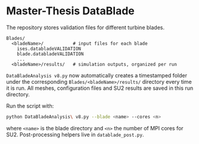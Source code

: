 # Master-Thesis DataBlade

The repository stores validation files for different turbine blades.

```
Blades/
  <bladeName>/           # input files for each blade
    ises.databladeVALIDATION
    blade.databladeVALIDATION
    ...
  <bladeName>/results/   # simulation outputs, organized per run
```

`DataBladeAnalysis v8.py` now automatically creates a timestamped folder under the
corresponding `Blades/<bladeName>/results/` directory every time it is run. All
meshes, configuration files and SU2 results are saved in this run directory.

Run the script with:

```bash
python DataBladeAnalysis\ v8.py --blade <name> --cores <n>
```

where `<name>` is the blade directory and `<n>` the number of MPI cores for SU2.
Post-processing helpers live in `datablade_post.py`.
